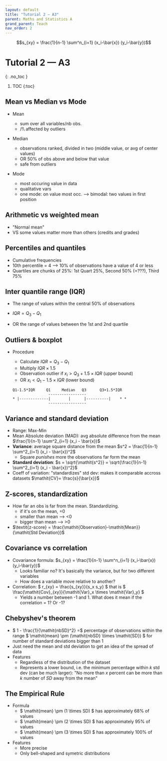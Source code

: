 ```yaml
---
layout: default
title: "Tutorial 2 — A3"
parent: Maths and Statistics A
grand_parent: Teach
nav_order: 2
---
```


$$s_{xy} = \frac{1}{n-1} \sum^n_{i=1} (x_i-\bar{x}) (y_i-\bar{y})$$

# Tutorial 2 — A3
{: .no_toc }

1. TOC
{:toc}

## Mean vs Median vs Mode

- Mean
  - sum over all variables/nb obs.
  - /!\ affected by outliers

- Median
  - observations ranked, divided in two (middle value, or avg of center values)
  - OR 50% of obs above and below that value
  - safe from outliers

- Mode
  - most occuring value in data
  - qualitative vars
  - one mode: on value most occ. --> bimodal: two values in first position

## Arithmetic vs weighted mean

- "Normal mean"
- VS some values matter more than others (credits and grades)

## Percentiles and quantiles

- Cumulative frequencies
- 10th percentile = 4 --> 10% of observations have a value of 4 or less
- Quartiles are chunks of 25%: 1st Quart 25%, Second 50% (=???), Third 75%

## Inter quantile range (IQR)

- The range of values within the central 50% of observations

- $\mathit{IQR} = Q_3 - Q_1$

- OR the range of values between the 1st and 2nd quartile

## Outliers & boxplot

- Procedure

  - Calculate $\mathit{IQR} = Q_3 - Q_1$
  - Multiply $\mathit{IQR} \times 1.5$
  - Observation outlier if $x_i > Q_3 + 1.5 \times \mathit{IQR}$ (upper bound)
  - OR $x_i < Q_1 - 1.5 \times \mathit{IQR}$ (lower bound)

  ```
  Q1-1.5*IQR     Q1     Median   Q3      Q3+1.5*IQR
                  -----------------
  * |-------------|        |      |----------|    * *
                  -----------------
  ```

## Variance and standard deviation

* Range: Max-Min
* Mean Absolute deviation (MAD): avg absolute difference from the mean $\frac{1}{n-1} \sum^2_{i=1} (x_i - \bar{x})$
* **Variance**: average square distance from the mean $s^2 = \frac{1}{n-1} \sum^2_{i=1} (x_i - \bar{x})^2$
  * Square *punishes* more the observations far form the mean
* **Standard deviation**: $s = \sqrt{\mathit{s^2}} = \sqrt{\frac{1}{n-1} \sum^2_{i=1} (x_i - \bar{x})^2}$
* Coeff of variation: "standardizes" std dev: makes it comparable accross datasets $\mathit{CV}= \frac{s}{\bar{x}}$

## Z-scores, standardization

- How far an obs is far from the mean. Standardizing.
  - if it's on the mean, =0
  - smaller than mean --> <0
  - bigger than mean --> >0
- $\textit{z-score} = \frac{\mathit{Observation}-\mathit{Mean}}{\mathit{Std Deviation}}$

## Covariance vs correlation

- Covariance formula: $s_{xy} = \frac{1}{n-1} \sum^n_{i=1} (x_i-\bar{x}) (y_i-\bar{y})$
  - Looks familiar no? It's basically the variance, but for two different variables
  - How does a variable move relative to another?
- Correlation: $ r_{xy} = \frac{s_{xy}}{s_x s_y} $ that is $ \frac{\mathit{Cov}_{xy}}{\mathit{Var}_x \times \mathit{Var}_y} $
  - Yields a number between -1 and 1. What does it mean if the correlation = 1? Or -1?

## Chebyshev's theorem

- $ 1 - \frac{1}{\mathit{nbSD}^2} =$ percentage of observations within the range $ \mathit{mean} \pm (\mathit{nbSD} \times \mathit{SD}) $ for number of standard deviations bigger than 1
- Just need the mean and std deviation to get an idea of the spread of data
- Features
  - Regardless of the distribution of the dataset
  - Represents a lower bound, i.e. the minimum percentage within $k$ std dev (can be much larger): "No more than $x$ percent can be more than $k$ number of $SD$ away from the mean"

## The Empirical Rule

- Formula
  - $ \mathit{mean} \pm (1 \times SD) $ has approximately 68% of values
  - $ \mathit{mean} \pm (2 \times SD) $ has approximately 95% of values
  - $ \mathit{mean} \pm (3 \times SD) $ has approximately 100% of values
- Features
  - More precise
  - Only bell-shaped and symetric distributions 